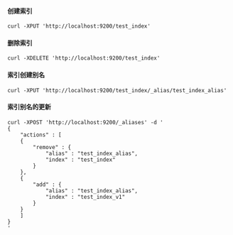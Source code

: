 #### 创建索引
```shell
curl -XPUT 'http://localhost:9200/test_index'
```

#### 删除索引
```shell
curl -XDELETE 'http://localhost:9200/test_index'
```

#### 索引创建别名
```shell
curl -XPUT 'http://localhost:9200/test_index/_alias/test_index_alias'
```


#### 索引别名的更新
```shell
curl -XPOST 'http://localhost:9200/_aliases' -d '
{
	"actions" : [
	{
		"remove" : {
			"alias" : "test_index_alias",
			"index" : "test_index"
		}
	},
	{
		"add" : {
			"alias" : "test_index_alias",
			"index" : "test_index_v1"
		}
	}
	]
}
'
```
